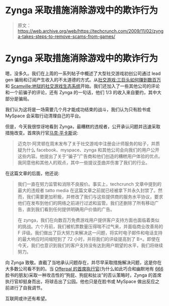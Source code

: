 # Zynga 采取措施消除游戏中的欺诈行为

> 原文：<https://web.archive.org/web/https://techcrunch.com/2009/11/02/zynga-takes-steps-to-remove-scams-from-games/>

# Zynga 采取措施消除游戏中的欺诈行为

嗯，没多久。我们在上周的一系列帖子中概述了大型社交游戏初创公司通过 lead gen 骗局和订阅产生收入的不太道德的方式。从[社交游戏:三巨头如何赚到数百万](https://web.archive.org/web/20230122015359/http://techcrunch.com/2009/10/26/social-games-how-the-big-three-make-millions/)和 [Scamville:地狱的社交游戏生态系统](https://web.archive.org/web/20230122015359/http://techcrunch.com/2009/10/31/scamville-the-social-gaming-ecosystem-of-hell/)开始。我们还加入了一些其他公司的评论和一个前骗子的评论，还有 Zynga 的一句话，他们 1/3 的收入来自要约，其中大部分是骗局。

我们认为这将是一场需要几个月才能成功结束的战斗，我们认为只有脸书或 MySpace 会采取行动清理自己的平台。

但是，今天我很惊讶地看到 Zynga，最糟糕的违规者，公开承认问题并迅速采取措施改变。首席执行官[马克·平卡斯](https://web.archive.org/web/20230122015359/http://www.crunchbase.com/person/mark-pincus)说:

> 迈克尔·阿灵顿在周末发布了关于社交游戏中注册会计师服务的帖子，并质疑为什么 facebook、myspace、zynga 和其他公司会向我们的用户公开这些内容。他提出了关于“骗子”广告商和他们创造的糟糕用户体验的优点。我同意他和其他人的观点，其中一些提议歪曲并伤害了我们的行业。

在这篇文章的后面，他还说:

> 我们一直在努力监管和消除不良报价。事实上，techcrunch 文章中提到的最大的违规者 tatto media 在这篇文章之前就已经被拿下并永久封禁了。然而，我们需要更加积极，并修改了我们与这些提供商的服务水平协议，要求他们在发布到他们的网络之前进行过滤和监管。我们还删除了所有移动广告，直到我们看到任何提供明确用户价值的广告。
> 
> 在 zynga，我们在向数百万免费游戏用户提供客户支持方面也面临着类似的挑战。六个月前，我们被机票数量压得喘不过气来，并面临商业改善局的 F 评级。我们做出了巨大努力来解决这一问题，将实时电子邮件和电话支持的最大响应时间缩短到了 72 小时，并将我们的评级提高到了 B+。即使在今天，我们也意识到我们的客户支持没有达到用户期望的水平，我们将继续努力。

向 Zynga 致敬。直截了当地承认问题存在，并尽早采取措施解决问题，这是你在大多数公司看不到的。当 [Offerpal 的首席执行官](https://web.archive.org/web/20230122015359/http://www.crunchbase.com/person/anu-shukla)(为什么如此巧合和幽默地有 [666](https://web.archive.org/web/20230122015359/http://i.imgur.com/Kkrbw.png) 脸书的朋友)采取一种攻击性的“狗屁、狗屁和扯淡”的否认策略时，Zynga 的首席执行官却挺身而出，将球击出了公园。他也只是在脸书或 MySpace 做出反应之前进行了自我调节。

互联网或许还有希望。